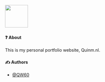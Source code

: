 
<img src="https://quinm.nl/media/img/logo-invert.svg" width="75">

###

#### ❓ About

This is my personal portfolio website, Quinm.nl.


###

#### ✍️ Authors


 - [@QW60](https://github.com/qw60)
